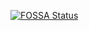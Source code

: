 [![FOSSA Status](https://app.fossa.com/api/projects/git%2Bgithub.com%2Ffelileivas%2Ffelileivas.github.io.svg?type=large)](https://app.fossa.com/projects/git%2Bgithub.com%2Ffelileivas%2Ffelileivas.github.io?ref=badge_large)
